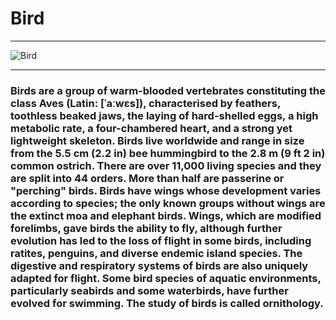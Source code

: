 # Bird

---

![Bird](https://upload.wikimedia.org/wikipedia/commons/8/85/Haliaeetus_pelagicus_%28Rausu%2C_Japan%29.jpg)

---

### Birds are a group of warm-blooded vertebrates constituting the class Aves (Latin: [ˈaːwεs]), characterised by feathers, toothless beaked jaws, the laying of hard-shelled eggs, a high metabolic rate, a four-chambered heart, and a strong yet lightweight skeleton. Birds live worldwide and range in size from the 5.5 cm (2.2 in) bee hummingbird to the 2.8 m (9 ft 2 in) common ostrich. There are over 11,000 living species and they are split into 44 orders. More than half are passerine or "perching" birds. Birds have wings whose development varies according to species; the only known groups without wings are the extinct moa and elephant birds. Wings, which are modified forelimbs, gave birds the ability to fly, although further evolution has led to the loss of flight in some birds, including ratites, penguins, and diverse endemic island species. The digestive and respiratory systems of birds are also uniquely adapted for flight. Some bird species of aquatic environments, particularly seabirds and some waterbirds, have further evolved for swimming. The study of birds is called ornithology.
